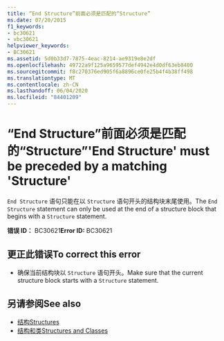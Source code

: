 ```yaml
---
title: “End Structure”前面必须是匹配的“Structure”
ms.date: 07/20/2015
f1_keywords:
- bc30621
- vbc30621
helpviewer_keywords:
- BC30621
ms.assetid: 5d0b33d7-7875-4eac-8214-ae9319e8e2df
ms.openlocfilehash: 49722a9f125a9659577def4942e4d0df63eb8400
ms.sourcegitcommit: f8c270376ed905f6a8896ce0fe25b4f4b38ff498
ms.translationtype: MT
ms.contentlocale: zh-CN
ms.lasthandoff: 06/04/2020
ms.locfileid: "84401209"
---
```

# <a name="end-structure-must-be-preceded-by-a-matching-structure"></a><span data-ttu-id="a420f-102">“End Structure”前面必须是匹配的“Structure”</span><span class="sxs-lookup"><span data-stu-id="a420f-102">'End Structure' must be preceded by a matching 'Structure'</span></span>
<span data-ttu-id="a420f-103">`End Structure` 语句只能在以 `Structure` 语句开头的结构块末尾使用。</span><span class="sxs-lookup"><span data-stu-id="a420f-103">The `End Structure` statement can only be used at the end of a structure block that begins with a `Structure` statement.</span></span>  
  
 <span data-ttu-id="a420f-104">**错误 ID：** BC30621</span><span class="sxs-lookup"><span data-stu-id="a420f-104">**Error ID:** BC30621</span></span>  
  
## <a name="to-correct-this-error"></a><span data-ttu-id="a420f-105">更正此错误</span><span class="sxs-lookup"><span data-stu-id="a420f-105">To correct this error</span></span>  
  
- <span data-ttu-id="a420f-106">确保当前结构块以 `Structure` 语句开头。</span><span class="sxs-lookup"><span data-stu-id="a420f-106">Make sure that the current structure block starts with a `Structure` statement.</span></span>  
  
## <a name="see-also"></a><span data-ttu-id="a420f-107">另请参阅</span><span class="sxs-lookup"><span data-stu-id="a420f-107">See also</span></span>

- [<span data-ttu-id="a420f-108">结构</span><span class="sxs-lookup"><span data-stu-id="a420f-108">Structures</span></span>](../programming-guide/language-features/data-types/structures.md)
- [<span data-ttu-id="a420f-109">结构和类</span><span class="sxs-lookup"><span data-stu-id="a420f-109">Structures and Classes</span></span>](../programming-guide/language-features/data-types/structures-and-classes.md)
